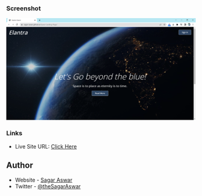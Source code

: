 ### Screenshot

![](ScreenShot.png)

### Links

- Live Site URL: [Click Here](https://sagar-aswar.github.io/Space-Landing-Page/)

## Author

- Website - [Sagar Aswar](https://github.com/sagar-aswar)
- Twitter - [@theSagarAswar](https://www.twitter.com/theSagarAswar)

